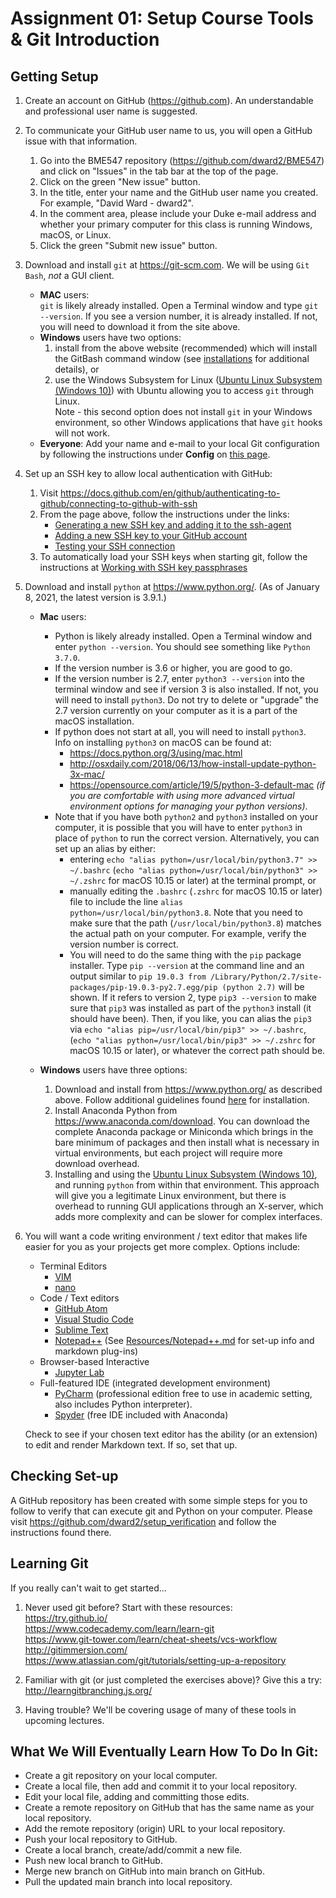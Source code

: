 # Assignment 01: Setup Course Tools & Git Introduction

## Getting Setup
1. Create an account on GitHub (https://github.com).  An understandable and
professional user name is suggested.  
   

2. To communicate your GitHub user name to us, you will open a GitHub issue 
with that information.
   1. Go into the BME547 repository (<https://github.com/dward2/BME547>) and 
  click on "Issues" in the tab bar at the top of the page.
   2. Click on the green "New issue" button.
   3. In the title, enter your name and the GitHub user name you created. For 
  example, "David Ward - dward2".
   4. In the comment area, please include your Duke e-mail address and whether
  your primary computer for this class is running Windows, macOS, or Linux.
   5. Click the green "Submit new issue" button.
 
 
3. Download and install `git` at https://git-scm.com.  We will be using 
`Git Bash`, *not* a GUI client.
   + **MAC** users:   
     `git` is likely already installed.  Open a Terminal window
and type `git --version`.  If you see a version number, it is already
installed.  If not, you will need to download it from the site above.
   + **Windows** users have two options:
     1. install from the above website (recommended) which will install the
   GitBash command window (see <a href="../Resources/installations.md">
   installations</a> for additional details), or
     2. use the Windows Subsystem for Linux 
    ([Ubuntu Linux Subsystem (Windows 10)](https://docs.microsoft.com/en-us/windows/wsl/about)) 
    with Ubuntu allowing you to access `git` through Linux.  
    Note - this second option does not install `git` in your Windows environment, 
    so other Windows applications that have `git` hooks will not work.
   + **Everyone**: Add your name and e-mail to your local Git configuration by following the
     instructions under **Config**  on [this page](/Resources/Git/GitCommands.md#config). 


4. Set up an SSH key to allow local authentication with GitHub:
   1. Visit <https://docs.github.com/en/github/authenticating-to-github/connecting-to-github-with-ssh>
   2. From the page above, follow the instructions under the links:
      * [Generating a new SSH key and adding it to the ssh-agent](https://docs.github.com/en/free-pro-team@latest/github/authenticating-to-github/generating-a-new-ssh-key-and-adding-it-to-the-ssh-agent)
      * [Adding a new SSH key to your GitHub account](https://docs.github.com/en/free-pro-team@latest/github/authenticating-to-github/adding-a-new-ssh-key-to-your-github-account)
      * [Testing your SSH connection](https://docs.github.com/en/free-pro-team@latest/github/authenticating-to-github/testing-your-ssh-connection)
   3. To automatically load your SSH keys when starting git, follow the 
    instructions at [Working with SSH key passphrases](https://docs.github.com/en/free-pro-team@latest/github/authenticating-to-github/working-with-ssh-key-passphrases)


5. Download and install `python` at https://www.python.org/. (As of 
   January 8, 2021, the latest version is 3.9.1.)
   + **Mac** users:  
     * Python is likely already installed.  Open a Terminal window 
       and enter `python --version`.  You should see something like `Python 3.7.0`.
     * If the version number is 3.6 or higher, you are good to go.
     * If the version number is 2.7, enter `python3 --version` into the terminal 
       window and see if version 3 is also installed.  If not, you will need to 
       install `python3`.
   Do not try to delete or "upgrade" the 2.7 version currently on your 
   computer as it is a part of the macOS installation.
     * If python does not start at all, you will need to install `python3`.    
   Info on installing `python3` on macOS can be found at:      
       * <https://docs.python.org/3/using/mac.html>
       * <http://osxdaily.com/2018/06/13/how-install-update-python-3x-mac/>
       * <https://opensource.com/article/19/5/python-3-default-mac> _(if you are
     comfortable with using more advanced virtual environment options for
     managing your python versions)_.
     * Note that if you have both `python2` and `python3` installed on your 
     computer, it is possible that you will have to enter `python3` in place
     of `python` to run the correct version.  Alternatively, you can set up an
     alias by either:
       + entering `echo "alias python=/usr/local/bin/python3.7" >> ~/.bashrc` (`echo "alias python=/usr/local/bin/python3" >> ~/.zshrc` for macOS 10.15 or later)
       at the terminal prompt, or
       + manually editing the `.bashrc` (`.zshrc` for macOS 10.15 or later) file to include the line 
       `alias python=/usr/local/bin/python3.8`.  Note that you need to make
       sure that the path (`/usr/local/bin/python3.8`) matches the actual
       path on your computer.  For example, verify the version number is
       correct.
       + You will need to do the same thing with the `pip` package installer.
       Type `pip --version` at the command line and an output similar to
       `pip 19.0.3 from /Library/Python/2.7/site-packages/pip-19.0.3-py2.7.egg/pip (python 2.7)`
       will be shown.  If it refers to version 2, type `pip3 --version` to
       make sure that `pip3` was installed as part of the  `python3` install
       (it should have been).  Then, if you like, you can alias the `pip3` via
       `echo "alias pip=/usr/local/bin/pip3" >> ~/.bashrc`, (`echo "alias python=/usr/local/bin/pip3" >> ~/.zshrc` for macOS 10.15 or later), or whatever the
       correct path should be.
    
   + **Windows** users have three options:  
     1. Download and install from <https://www.python.org/> as described above.
   Follow additional guidelines found [here](../Resources/installations.md) for
   installation.
     2. Install Anaconda Python from 
   https://www.anaconda.com/download.  You can download the complete 
   Anaconda package or Miniconda which brings in the bare minimum of packages 
   and then install what is necessary in virtual environments, but each project 
   will require more download overhead.
     3. Installing and using the [Ubuntu Linux Subsystem (Windows 10)](https://docs.microsoft.com/en-us/windows/wsl/about), 
   and running `python` from within that environment.  This approach will give 
   you a legitimate Linux environment, but there is overhead to running GUI 
   applications through an X-server, which adds more complexity and can be 
   slower for complex interfaces.


6. You will want a code writing environment / text editor that makes life 
easier for you as your projects get more complex.  Options include:
   + Terminal Editors
      + [VIM](http://www.vim.org)
      + [nano](https://www.nano-editor.org/)
   + Code / Text editors
      + [GitHub Atom](https://atom.io/)
      + [Visual Studio Code](https://code.visualstudio.com/)
      + [Sublime Text](https://www.sublimetext.com/)
      + [Notepad++](https://notepad-plus-plus.org/)
        (See [Resources/Notepad++.md](../Resources/notepad++.md) for set-up
        info and markdown plug-ins)
   + Browser-based Interactive
     + [Jupyter Lab](https://jupyterlab.readthedocs.io/en/latest/#)
   + Full-featured IDE (integrated development environment)
     + [PyCharm](https://github.com/dward2/BME547/tree/master/Resources/PyCharm) 
    (professional edition free to use in academic setting, also includes
    Python interpreter).
     + [Spyder](https://www.spyder-ide.org/) (free IDE included with Anaconda)
    
    Check to see if your chosen text editor has the ability (or an extension) to
    edit and render Markdown text.  If so, set that up. 

## Checking Set-up
A GitHub repository has been created with some simple steps for you to follow
to verify that can execute git and Python on your computer.  Please visit
<https://github.com/dward2/setup_verification> and follow the instructions
found there.

## Learning Git
If you really can't wait to get started...
1. Never used git before?  Start with these resources:  
  https://try.github.io/  
  https://www.codecademy.com/learn/learn-git  
  https://www.git-tower.com/learn/cheat-sheets/vcs-workflow  
  http://gitimmersion.com/  
  https://www.atlassian.com/git/tutorials/setting-up-a-repository

1. Familiar with git (or just completed the exercises above)?  Give this a try:
  http://learngitbranching.js.org/

1. Having trouble?  We'll be covering usage of many of these tools in upcoming
  lectures.  

## What We Will Eventually Learn How To Do In Git:
  + Create a git repository on your local computer.
  + Create a local file, then add and commit it to your local repository.
  + Edit your local file, adding and committing those edits.
  + Create a remote repository on GitHub that has the same name as your local repository.
  + Add the remote repository (origin) URL to your local repository.
  + Push your local repository to GitHub.
  + Create a local branch, create/add/commit a new file.
  + Push new local branch to GitHub.
  + Merge new branch on GitHub into main branch on GitHub.
  + Pull the updated main branch into local repository.
